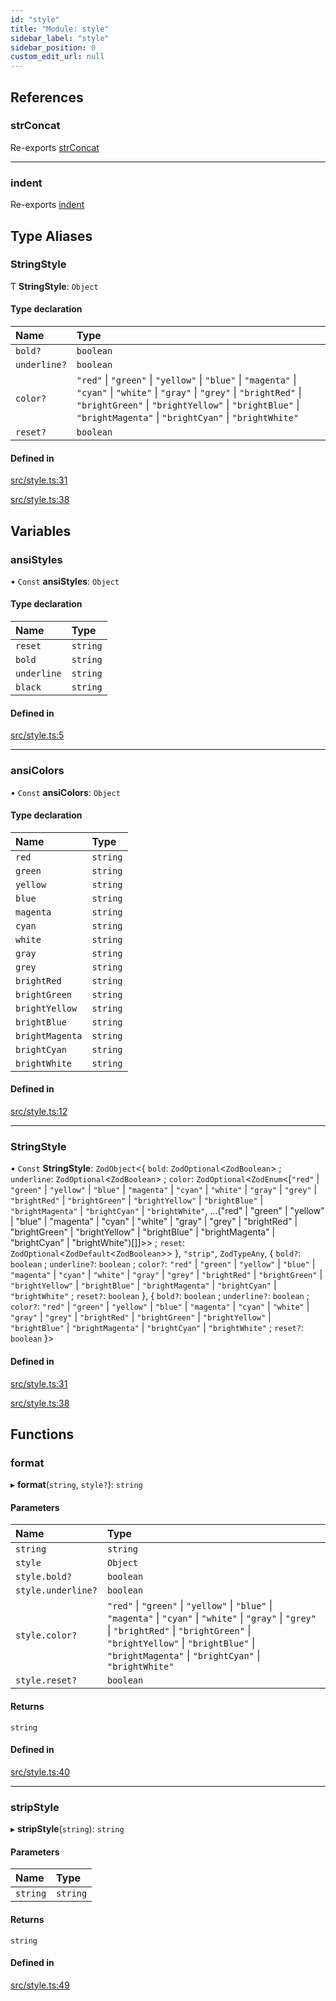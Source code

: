 ```yaml
---
id: "style"
title: "Module: style"
sidebar_label: "style"
sidebar_position: 0
custom_edit_url: null
---
```


## References

### strConcat

Re-exports [strConcat](utils.md#strconcat)

___

### indent

Re-exports [indent](utils.md#indent)

## Type Aliases

### StringStyle

Ƭ **StringStyle**: `Object`

#### Type declaration

| Name | Type |
| :------ | :------ |
| `bold?` | `boolean` |
| `underline?` | `boolean` |
| `color?` | ``"red"`` \| ``"green"`` \| ``"yellow"`` \| ``"blue"`` \| ``"magenta"`` \| ``"cyan"`` \| ``"white"`` \| ``"gray"`` \| ``"grey"`` \| ``"brightRed"`` \| ``"brightGreen"`` \| ``"brightYellow"`` \| ``"brightBlue"`` \| ``"brightMagenta"`` \| ``"brightCyan"`` \| ``"brightWhite"`` |
| `reset?` | `boolean` |

#### Defined in

[src/style.ts:31](https://github.com/chenasraf/massarg/blob/fe2fc21/src/style.ts#L31)

[src/style.ts:38](https://github.com/chenasraf/massarg/blob/fe2fc21/src/style.ts#L38)

## Variables

### ansiStyles

• `Const` **ansiStyles**: `Object`

#### Type declaration

| Name | Type |
| :------ | :------ |
| `reset` | `string` |
| `bold` | `string` |
| `underline` | `string` |
| `black` | `string` |

#### Defined in

[src/style.ts:5](https://github.com/chenasraf/massarg/blob/fe2fc21/src/style.ts#L5)

___

### ansiColors

• `Const` **ansiColors**: `Object`

#### Type declaration

| Name | Type |
| :------ | :------ |
| `red` | `string` |
| `green` | `string` |
| `yellow` | `string` |
| `blue` | `string` |
| `magenta` | `string` |
| `cyan` | `string` |
| `white` | `string` |
| `gray` | `string` |
| `grey` | `string` |
| `brightRed` | `string` |
| `brightGreen` | `string` |
| `brightYellow` | `string` |
| `brightBlue` | `string` |
| `brightMagenta` | `string` |
| `brightCyan` | `string` |
| `brightWhite` | `string` |

#### Defined in

[src/style.ts:12](https://github.com/chenasraf/massarg/blob/fe2fc21/src/style.ts#L12)

___

### StringStyle

• `Const` **StringStyle**: `ZodObject`\<\{ `bold`: `ZodOptional`\<`ZodBoolean`\> ; `underline`: `ZodOptional`\<`ZodBoolean`\> ; `color`: `ZodOptional`\<`ZodEnum`\<[``"red"`` \| ``"green"`` \| ``"yellow"`` \| ``"blue"`` \| ``"magenta"`` \| ``"cyan"`` \| ``"white"`` \| ``"gray"`` \| ``"grey"`` \| ``"brightRed"`` \| ``"brightGreen"`` \| ``"brightYellow"`` \| ``"brightBlue"`` \| ``"brightMagenta"`` \| ``"brightCyan"`` \| ``"brightWhite"``, ...("red" \| "green" \| "yellow" \| "blue" \| "magenta" \| "cyan" \| "white" \| "gray" \| "grey" \| "brightRed" \| "brightGreen" \| "brightYellow" \| "brightBlue" \| "brightMagenta" \| "brightCyan" \| "brightWhite")[]]\>\> ; `reset`: `ZodOptional`\<`ZodDefault`\<`ZodBoolean`\>\>  }, ``"strip"``, `ZodTypeAny`, \{ `bold?`: `boolean` ; `underline?`: `boolean` ; `color?`: ``"red"`` \| ``"green"`` \| ``"yellow"`` \| ``"blue"`` \| ``"magenta"`` \| ``"cyan"`` \| ``"white"`` \| ``"gray"`` \| ``"grey"`` \| ``"brightRed"`` \| ``"brightGreen"`` \| ``"brightYellow"`` \| ``"brightBlue"`` \| ``"brightMagenta"`` \| ``"brightCyan"`` \| ``"brightWhite"`` ; `reset?`: `boolean`  }, \{ `bold?`: `boolean` ; `underline?`: `boolean` ; `color?`: ``"red"`` \| ``"green"`` \| ``"yellow"`` \| ``"blue"`` \| ``"magenta"`` \| ``"cyan"`` \| ``"white"`` \| ``"gray"`` \| ``"grey"`` \| ``"brightRed"`` \| ``"brightGreen"`` \| ``"brightYellow"`` \| ``"brightBlue"`` \| ``"brightMagenta"`` \| ``"brightCyan"`` \| ``"brightWhite"`` ; `reset?`: `boolean`  }\>

#### Defined in

[src/style.ts:31](https://github.com/chenasraf/massarg/blob/fe2fc21/src/style.ts#L31)

[src/style.ts:38](https://github.com/chenasraf/massarg/blob/fe2fc21/src/style.ts#L38)

## Functions

### format

▸ **format**(`string`, `style?`): `string`

#### Parameters

| Name | Type |
| :------ | :------ |
| `string` | `string` |
| `style` | `Object` |
| `style.bold?` | `boolean` |
| `style.underline?` | `boolean` |
| `style.color?` | ``"red"`` \| ``"green"`` \| ``"yellow"`` \| ``"blue"`` \| ``"magenta"`` \| ``"cyan"`` \| ``"white"`` \| ``"gray"`` \| ``"grey"`` \| ``"brightRed"`` \| ``"brightGreen"`` \| ``"brightYellow"`` \| ``"brightBlue"`` \| ``"brightMagenta"`` \| ``"brightCyan"`` \| ``"brightWhite"`` |
| `style.reset?` | `boolean` |

#### Returns

`string`

#### Defined in

[src/style.ts:40](https://github.com/chenasraf/massarg/blob/fe2fc21/src/style.ts#L40)

___

### stripStyle

▸ **stripStyle**(`string`): `string`

#### Parameters

| Name | Type |
| :------ | :------ |
| `string` | `string` |

#### Returns

`string`

#### Defined in

[src/style.ts:49](https://github.com/chenasraf/massarg/blob/fe2fc21/src/style.ts#L49)
